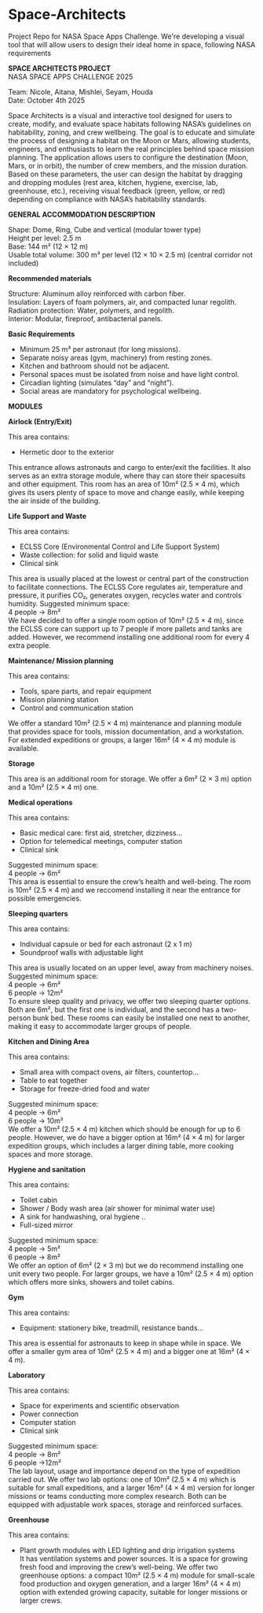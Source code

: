 # Space-Architects
Project Repo for NASA Space Apps Challenge. We're developing a visual tool that will allow users to design their ideal home in space, following NASA requirements

**SPACE ARCHITECTS PROJECT**  
NASA SPACE APPS CHALLENGE 2025  

Team: Nicole, Aitana, Mishlei, Seyam, Houda  
Date: October 4th 2025  

Space Architects is a visual and interactive tool designed for users to create, modify, and evaluate space habitats following NASA’s guidelines on habitability, zoning, and crew wellbeing.
The goal is to educate and simulate the process of designing a habitat on the Moon or Mars, allowing students, engineers, and enthusiasts to learn the real principles behind space mission planning.
The application allows users to configure the destination (Moon, Mars, or in orbit), the number of crew members, and the mission duration. Based on these parameters, the user can design the habitat by dragging and dropping modules (rest area, kitchen, hygiene, exercise, lab, greenhouse, etc.), receiving visual feedback (green, yellow, or red) depending on compliance with NASA’s habitability standards.

**GENERAL ACCOMMODATION DESCRIPTION**

Shape: Dome, Ring, Cube and vertical (modular tower type)  
Height per level: 2.5 m  
Base: 144 m² (12 × 12 m)  
Usable total volume: 300 m³ per level (12 × 10 × 2.5 m) (central corridor not included)  

**Recommended materials**

Structure: Aluminum alloy reinforced with carbon fiber.  
Insulation: Layers of foam polymers, air, and compacted lunar regolith.  
Radiation protection: Water, polymers, and regolith.  
Interior: Modular, fireproof, antibacterial panels.  

**Basic Requirements**

- Minimum 25 m³ per astronaut (for long missions).  
- Separate noisy areas (gym, machinery) from resting zones.  
- Kitchen and bathroom should not be adjacent.  
- Personal spaces must be isolated from noise and have light control.  
- Circadian lighting (simulates “day” and “night”).  
- Social areas are mandatory for psychological wellbeing.  

**MODULES**

**Airlock (Entry/Exit)**

This area contains:  
- Hermetic door to the exterior
   
This entrance allows astronauts and cargo to enter/exit the facilities. It also serves as an extra storage module, where thay can store their spacesuits and other equipment. This room has an area of 10m² (2.5 × 4 m), which gives its users plenty of space to move and change easily, while keeping the air inside of the building.

**Life Support and Waste**

This area contains:  
- ECLSS Core (Environmental Control and Life Support System)  
- Waste collection: for solid and liquid waste  
- Clinical sink

This area is usually placed at the lowest or central part of the construction to facilitate connections. The ECLSS Core regulates air, temperature and pressure, it purifies CO₂, generates oxygen, recycles water and controls humidity.
Suggested minimum space: 	  
4 people → 8m²  
We have decided to offer a single room option of 10m² (2.5 × 4 m), since the ECLSS core can support up to 7 people if more pallets and tanks are added. However, we recommend installing one additional room for every 4 extra people.

**Maintenance/ Mission planning**

This area contains:  
- Tools, spare parts, and repair equipment  
- Mission planning station  
- Control and communication station 
  
We offer a standard 10m² (2.5 × 4 m) maintenance and planning module that provides space for tools, mission documentation, and a workstation. For extended expeditions or groups, a larger 16m² (4 × 4 m) module is available.

**Storage**

This area is an additional room for storage. We offer a 6m² (2 × 3 m) option and a 10m² (2.5 × 4 m) one.

**Medical operations**

This area contains:  
- Basic medical care: first aid, stretcher, dizziness…  
- Option for telemedical meetings, computer station  
- Clinical sink

Suggested minimum space:   
4 people → 6m²  
This area is essential to ensure the crew’s health and well-being. The room is 10m² (2.5 × 4 m) and we reccomend installing it near the entrance for possible emergencies.

**Sleeping quarters**

This area contains:  
- Individual capsule or bed for each astronaut (2 x 1 m)  
- Soundproof walls with adjustable light

This area is usually located on an upper level, away from machinery noises.  
Suggested minimum space:  
4 people → 6m²  
6 people → 12m²  
To ensure sleep quality and privacy, we offer two sleeping quarter options. Both are 6m², but the first one is individual, and the second has a two-person bunk bed. These rooms can easily be installed one next to another, making it easy to accommodate larger groups of people.

**Kitchen and Dining Area**

This area contains:  
- Small area with compact ovens,  air filters, countertop…
- Table to eat together  
- Storage for freeze-dried food and water
 
Suggested minimum space:  
4 people → 6m²  
6 people → 10m²  
We offer a 10m² (2.5 × 4 m) kitchen which should be enough for up to 6 people. However, we do have a bigger option at 16m² (4 × 4 m) for larger expedition groups, which includes a larger dining table, more cooking spaces and more storage.

**Hygiene and sanitation**

This area contains:  
- Toilet cabin
- Shower / Body wash area (air shower for minimal water use)  
- A sink for handwashing, oral hygiene ..  
- Full-sized mirror

Suggested minimum space:  
4 people → 5m²  
6 people → 8m²  
We offer an option of  6m² (2 × 3 m) but we do recommend installing one unit every two people. For larger groups, we have a 10m² (2.5 × 4 m) option which offers more sinks, showers and toilet cabins.

**Gym**

This area contains:  
- Equipment: stationery bike, treadmill, resistance bands…
 
This area is essential for astronauts to keep in shape while in space. We offer a smaller gym area of 10m² (2.5 × 4 m) and a bigger one at 16m² (4 × 4 m).

**Laboratory**

This area contains:  
- Space for experiments and scientific observation  
- Power connection  
- Computer station  
- Clinical sink

Suggested minimum space: 	
4 people → 8m²  
6 people →12m²  
The lab layout, usage and importance depend on the type of expedition carried out. We offer two lab options:  one of 10m² (2.5 × 4 m) which is suitable for small expeditions, and a larger 16m² (4 × 4 m) version for longer missions or teams conducting more complex research. Both can be equipped with adjustable work spaces, storage and reinforced surfaces.

**Greenhouse**

This area contains:  
- Plant growth modules with LED lighting and drip irrigation systems  
It has ventilation systems and power sources. It is a space for growing fresh food and improving the crew’s well-being.
We offer two greenhouse options: a compact 10m² (2.5 × 4 m) module for small-scale food production and oxygen generation, and a larger 16m² (4 × 4 m) option with extended growing capacity, suitable for longer missions or larger crews.
